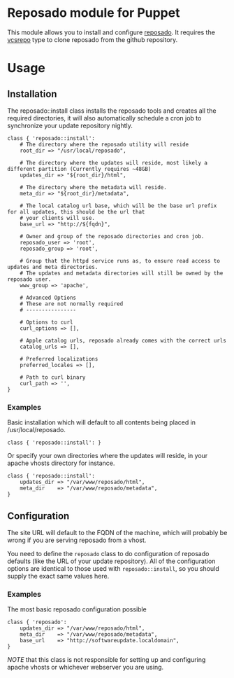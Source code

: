 # Reposado module for Puppet

This module allows you to install and configure [reposado](https://github.com/wdas/reposado).
It requires the [vcsrepo](https://github.com/puppetlabs/puppet-vcsrepo) type to clone reposado from the github repository.

# Usage

## Installation

The reposado::install class installs the reposado tools and creates all the required directories, it will also
automatically schedule a cron job to synchronize your update repository nightly.

    class { 'reposado::install':
    	# The directory where the reposado utility will reside
    	root_dir => "/usr/local/reposado",

    	# The directory where the updates will reside, most likely a different partition (Currently requires ~48GB)
    	updates_dir => "${root_dir}/html",

    	# The directory where the metadata will reside.
    	meta_dir => "${root_dir}/metadata",

    	# The local catalog url base, which will be the base url prefix for all updates, this should be the url that
    	# your clients will use.
    	base_url => "http://${fqdn}",

    	# Owner and group of the reposado directories and cron job.
    	reposado_user => 'root',
    	reposado_group => 'root',

    	# Group that the httpd service runs as, to ensure read access to updates and meta directories.
    	# The updates and metadata directories will still be owned by the reposado user.
    	www_group => 'apache',

    	# Advanced Options
    	# These are not normally required
    	# ----------------

    	# Options to curl
    	curl_options => [],

    	# Apple catalog urls, reposado already comes with the correct urls
    	catalog_urls => [],

    	# Preferred localizations
    	preferred_locales => [],

    	# Path to curl binary
    	curl_path => '',
    }

### Examples

Basic installation which will default to all contents being placed in /usr/local/reposado.

    class { 'reposado::install': }

Or specify your own directories where the updates will reside, in your apache vhosts directory for instance.

    class { 'reposado::install':
        updates_dir => "/var/www/reposado/html",
        meta_dir    => "/var/www/reposado/metadata",
    }

## Configuration

The site URL will default to the FQDN of the machine, which will probably be wrong if you are serving reposado
from a vhost.

You need to define the `reposado` class to do configuration of reposado defaults (like the URL of your update
repository). All of the configuration options are identical to those used with `reposado::install`, so you should supply
the exact same values here.

### Examples

The most basic reposado configuration possible

    class { 'reposado':
        updates_dir => "/var/www/reposado/html",
        meta_dir    => "/var/www/reposado/metadata",
        base_url    => "http://softwareupdate.localdomain",
    }

*NOTE* that this class is not responsible for setting up and configuring apache vhosts or whichever webserver you are
using.
